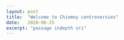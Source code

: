 ```yaml
---
layout: post
title:  "Welcome to Chinmoy controversies"
date:   2020-06-25
excerpt: "passage indepth sri"
---
```

